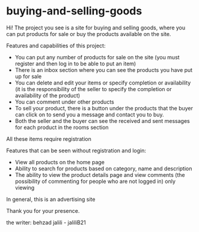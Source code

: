 # buying-and-selling-goods
Hi!
The project you see is a site for buying and selling goods, where you can put products for sale or buy the products available on the site.

Features and capabilities of this project:

- You can put any number of products for sale on the site (you must register and then log in to be able to put an item)
- There is an inbox section where you can see the products you have put up for sale
- You can delete and edit your items or specify completion or availability (it is the responsibility of the seller to specify the completion or availability of the product)
- You can comment under other products
- To sell your product, there is a button under the products that the buyer can click on to send you a message and contact you to buy.
- Both the seller and the buyer can see the received and sent messages for each product in the rooms section

All these items require registration
  
Features that can be seen without registration and login:

- View all products on the home page
- Ability to search for products based on category, name and description
- The ability to view the product details page and view comments (the possibility of commenting for people who are not logged in) only viewing

In general, this is an advertising site


Thank you for your presence.


the writer: behzad jalili - jaliliB21
